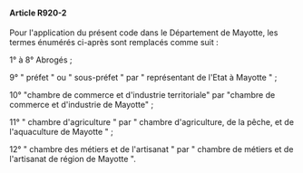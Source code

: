 #### Article R920-2

Pour l'application du présent code dans le Département de Mayotte, les termes énumérés ci-après sont remplacés comme suit :

1° à 8° Abrogés ;

9° " préfet " ou " sous-préfet " par " représentant de l'Etat à Mayotte " ;

10° "chambre de commerce et d'industrie territoriale" par "chambre de commerce et d'industrie de Mayotte" ;

11° " chambre d'agriculture " par " chambre d'agriculture, de la pêche, et de l'aquaculture de Mayotte " ;

12° " chambre des métiers et de l'artisanat " par " chambre de métiers et de l'artisanat de région de Mayotte ".

